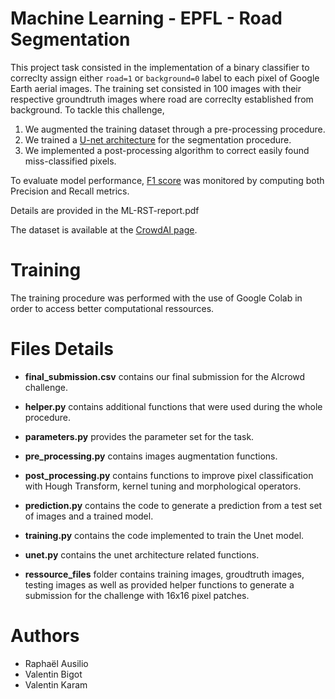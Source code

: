 # Machine Learning - EPFL - Road Segmentation

This project task consisted in the implementation of a binary classifier to correclty assign either 
`road=1` or `background=0` label to each pixel of Google Earth aerial images. The training set consisted in 100 images
with their respective groundtruth images where road are correclty established from background. 
To tackle this challenge,
1. We augmented the training dataset through a pre-processing procedure.
2. We trained a [U-net architecture](https://lmb.informatik.uni-freiburg.de/people/ronneber/u-net/) for the segmentation procedure.
3. We implemented a post-processing algorithm to correct easily found miss-classified pixels.

To evaluate model performance, [F1 score](https://en.wikipedia.org/wiki/F1_score) was monitored by computing both Precision and Recall metrics.

Details are provided in the ML-RST-report.pdf 

The dataset is available at the [CrowdAI page](https://www.crowdai.org/challenges/epfl-ml-road-segmentation).

# Training 

The training procedure was performed with the use of Google Colab in order to access better computational ressources.

# Files Details

- **final_submission.csv** contains our final submission for the AIcrowd challenge.
- **helper.py** contains additional functions that were used during the whole procedure.
- **parameters.py** provides the parameter set for the task.
- **pre_processing.py** contains images augmentation functions.
- **post_processing.py** contains functions to improve pixel classification with Hough Transform, kernel tuning and morphological operators.
- **prediction.py** contains the code to generate a prediction from a test set of images and a trained model.
- **training.py** contains the code implemented to train the Unet model.
- **unet.py** contains the unet architecture related functions.

- **ressource_files** folder contains training images, groudtruth images, testing images as well as provided helper functions to generate a submission for the challenge with 16x16 pixel patches.

# Authors 

- Raphaël Ausilio
- Valentin Bigot
- Valentin Karam
